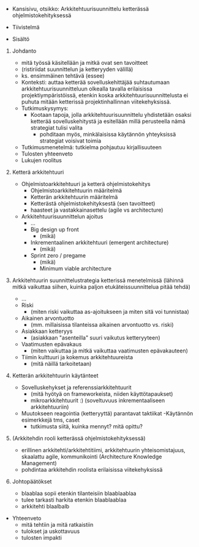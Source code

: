 - Kansisivu, otsikko: Arkkitehtuurisuunnittelu ketterässä ohjelmistokehityksessä

- Tiivistelmä
- Sisältö
1. Johdanto
    - mitä työssä käsitellään ja mitkä ovat sen tavoitteet
    - (ristiriidat suunnittelun ja ketteryyden välillä)
    - ks. ensimmäinen tehtävä (essee)
    - Konteksti: auttaa ketterää sovelluskehittäjää suhtautumaan
    arkkitehtuurisuunnitteluun olkealla tavalla erilaisissa projektiympäristöissä,
      etenkin koska arkkitehtuurisuunnittelusta ei puhuta mitään ketterissä projektinhallinnan viitekehyksissä.
    - Tutkimuskysymys:
      - Kootaan tapoja, jolla arkkitehtuurisuunnittelu yhdistetään osaksi ketterää sovelluskehitystä ja esitellään millä perusteella nämä strategiat tulisi valita
        - pohditaan myös, minkälaisissa käytännön yhteyksissä strategiat voisivat toimia
    - Tutkimusmenetelmä: tutkielma pohjautuu kirjallisuuteen
    - Tulosten yhteenveto
    - Lukujen roolitus

2. Ketterä arkkitehtuuri
    - Ohjelmistoarkkitehtuuri ja ketterä ohjelmistokehitys
      - Ohjelmistoarkkitehtuurin määritelmä
      - Ketterän arkkitehtuurin määritelmä 
      - Ketterästä ohjelmistokehityksestä (sen tavoitteet)
      - haasteet ja vastakkainasettelu (agile vs architecture)
    - Arkkitehtuurisuunnittelun ajoitus
      - ...
      - Big design up front
        - (mikä)
      - Inkrementaalinen arkkitehtuuri (emergent architecture)
        - (mikä)
      - Sprint zero / pregame
        - (mikä)
        - Minimum viable architecture

3. Arkkitehtuurin suunnittelustrategia ketterissä menetelmissä
    (lähinnä mitkä vaikuttaa siihen, kuinka paljon etukäteissuunnittelua pitää tehdä)
    - ...
    - Riski
      - (miten riski vaikuttaa as-ajoitukseen ja miten sitä voi tunnistaa)
    - Aikainen arvontuotto
      - (mm. millaisissa tilanteissa aikainen arvontuotto vs. riski)
    - Asiakkaan ketteryys
      - (asiakkaan "asenteilla" suuri vaikutus ketteryyteen)
    - Vaatimusten epävakaus
      - (miten vaikuttaa ja mitkä vaikuttaa vaatimusten epävakauteen)
    - Tiimin kulttuuri ja kokemus arkkitehtuureista
      - (mitä näillä tarkoitetaan)

4. Ketterän arkkitehtuurin käytänteet
    - Sovelluskehykset ja referenssiarkkitehtuurit
      - (mitä hyötyä on frameworkeista, niiden käyttötapaukset)
      - mikroarkkitehtuurit :) (soveltuvuus inkrementaaliseen arkkitehtuuriin)
    - Muutokseen reagointia (ketteryyttä) parantavat taktiikat
    -Käytännön esimerkkejä tms, caset
      - tutkimusta siitä, kuinka mennyt? mitä opittu?

5. (Arkkitehdin rooli ketterässä ohjelmistokehityksessä)
    - erillinen arkkitehti/arkkitehtitiimi, arkkitehtuurin yhteisomistajuus, 
    skaalattu agile, kommunikointi (Architecture Knowledge Management)
    - pohdintaa arkkitehdin roolista erilaisissa viitekehyksissä

6. Johtopäätökset
    - blaablaa sopii etenkin tilanteisiin blaablaablaa
    - tulee tarkasti harkita etenkin blaablaablaa
    - arkkitehti blaalbalb
- Yhteenveto
    - mitä tehtiin ja mitä ratkaistiin
    - tulokset ja uskottavuus
    - tulosten impakti


